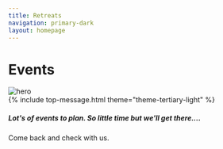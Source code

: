 ```yaml
---
title: Retreats
navigation: primary-dark
layout: homepage
---
```


<div class="section hero background-off-black">
  <div class="container">
    <hgroup class="fade-out-slow">
      <h1>Events</h1>
    </hgroup>
  </div>
  <div class="scroll-arrow-wrap fade-out-fast">
    <a class="scroll-link scroll-arrow" href="javacript:"></a>
  </div>
  <div class="parallax overlay">
    <img class="fade-out-fast" alt="hero"
      src="assets/images/headerimage.png">
  </div>
</div>
{% include top-message.html theme="theme-tertiary-light" %}
<div class="section center-align color-primary-dark background-lighten-4 top-gradient">
  <div class="container">
    <div class="row">
      <div class="col s12">
        <h5>Lot's of events to plan. So little time but we'll get there.... </h5>
        <p>Come back and check with us.</p>
      </div>
    </div>
  </div>
</div>
